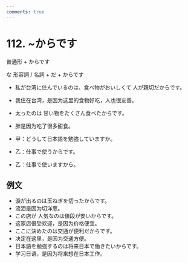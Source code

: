 ```yaml
---
comments: true
---
```


# 112. ~からです

普通形 + からです

な 形容詞 / 名詞 + だ + からです

- 私が台湾に住んでいるのは、食べ物がおいしくて 人が親切だからです。
- 我住在台湾，是因为这里的食物好吃，人也很友善。
- 太ったのは 甘い物をたくさん食べたからです。
- 胖是因为吃了很多甜食。

- 甲：どうして日本語を勉強していますか。
- 乙：仕事で使うからです。
- 乙：仕事で使いますから。

## 例文

- 淚が出るのは玉ねぎを切ったからです。
- 流泪是因为切洋葱。
- この店が 人気なのは値段が安いからです。
- 这家店很受欢迎，是因为价格便宜。
- ここに決めたのは交通が便利だからです。
- 决定在这里，是因为交通方便。
- 日本語を勉強するのは将来日本で働きたいからです。
- 学习日语，是因为将来想在日本工作。
